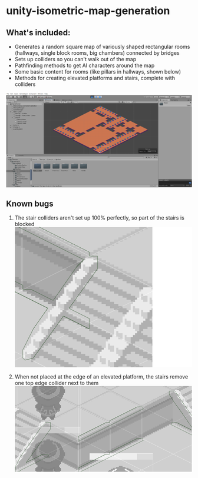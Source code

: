 # unity-isometric-map-generation

## What's included:
- Generates a random square map of variously shaped rectangular rooms (hallways, single block rooms, big chambers) connected by bridges
- Sets up colliders so you can't walk out of the map
- Pathfinding methods to get AI characters around the map
- Some basic content for rooms (like pillars in hallways, shown below)
- Methods for creating elevated platforms and stairs, complete with colliders

![Generated map example](Screenshots/mapgenscr.png?raw=true "Generated map example")


## Known bugs
1. The stair colliders aren't set up 100% perfectly, so part of the stairs is blocked
![Stair collider bug 1](Screenshots/partlyblockingstairsbug.png?raw=true "Stair collider bug 1")

2. When not placed at the edge of an elevated platform, the stairs remove one top edge collider next to them
![Stair collider bug 2](Screenshots/removeonecolliderbug.png?raw=true "Stair collider bug 2")
